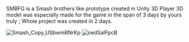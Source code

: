 SMBFG is a Smash brothers like prototype created in Unity 3D
Player 3D model was especially made for the game in the span of 3 days by yours truly
; Whole project was created in 2 days.


![Smash_Copy_USbwmRNrKp](https://github.com/LeviSgorlon/SMBFG-Prototype/assets/31070124/ea81da60-f92b-4ab1-bf71-3f7f25621249)
![oedSaIFpcB](https://github.com/LeviSgorlon/SMBFG-Prototype/assets/31070124/7a547c22-e3e7-44f2-b8a7-d991e13fbcec)
